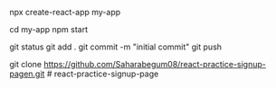 npx create-react-app my-app

cd my-app
npm start

git status
git add .
git commit -m "initial commit"
git push

git clone https://github.com/Saharabegum08/react-practice-signup-pagen.git
#   r e a c t - p r a c t i c e - s i g n u p - p a g e  
 